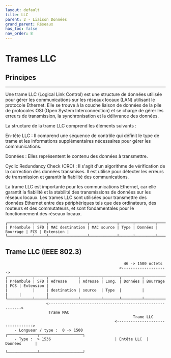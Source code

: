 ```yaml
---
layout: default
title: LLC
parent: 2 - Liaison Données
grand_parent: Réseaux
has_toc: false
nav_order: 8
---
```


# Trames LLC

## Principes

---

Une trame LLC (Logical Link Control) est une structure de données utilisée pour gérer les communications sur les réseaux locaux (LAN) utilisant le protocole Ethernet. Elle se trouve à la couche liaison de données de la pile de protocoles OSI (Open System Interconnection) et se charge de gérer les erreurs de transmission, la synchronisation et la délivrance des données.

La structure de la trame LLC comprend les éléments suivants :

En-tête LLC : Il comprend une séquence de contrôle qui définit le type de trame et les informations supplémentaires nécessaires pour gérer les communications.

Données : Elles représentent le contenu des données à transmettre.

Cyclic Redundancy Check (CRC) : Il s'agit d'un algorithme de vérification de la correction des données transmises. Il est utilisé pour détecter les erreurs de transmission et garantir la fiabilité des communications.

La trame LLC est importante pour les communications Ethernet, car elle garantit la fiabilité et la stabilité des transmissions de données sur les réseaux locaux. Les trames LLC sont utilisées pour transmettre des données Ethernet entre des périphériques tels que des ordinateurs, des routeurs et des commutateurs, et sont fondamentales pour le fonctionnement des réseaux locaux.

```
┌───────────┬─────┬─────────────────┬────────────┬──────┬─────────┬──────────┬─────┬───────────┐
| Préambule | SFD | MAC destination | MAC source | Type | Données | Bourrage | FCS | Extension |
└───────────┴─────┴─────────────────┴────────────┴──────┴─────────┴──────────┴─────┴───────────┘
```

## Trame LLC (IEEE 802.3)

```
                                                    46 -> 1500 octets
                                                  <-------------------->
┌───────────┬─────┬─────────────┬─────────┬───────┬─────────┬──────────┬─────┬───────────┐
| Préambule | SFD | Adresse     | Adresse | Long. | Données | Bourrage | FCS | Extension |
|           |     | destination | source  | Type  |         |          |     |           |
└───────────┴─────┴─────────────┴─────────┴───────┴─────────┴──────────┴─────┴───────────┘
                  <---------------------------------------------------------->
                   Trame MAC
                                                        Trame LLC
                                                <--------------------------------->
    - Longueur / type :  0 -> 1500              ┌─────────────┬───────────────────┐
    - Type :  > 1536                            | Entête LLC  |      Données      |
                                                └─────────────┴───────────────────┘
```
